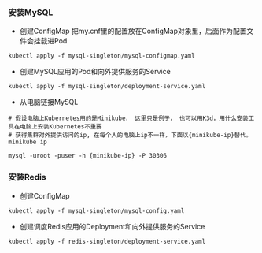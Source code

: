 ### 安装MySQL

- 创建ConfigMap 把my.cnf里的配置放在ConfigMap对象里，后面作为配置文件会挂载进Pod
```
kubectl apply -f mysql-singleton/mysql-configmap.yaml
```
- 创建MySQL应用的Pod和向外提供服务的Service
```
kubectl apply -f mysql-singleton/deployment-service.yaml
```

- 从电脑链接MySQL
```
# 假设电脑上Kubernetes用的是Minikube， 这里只是例子， 也可以用K3d，用什么安装工具在电脑上安装Kubernetes不重要
# 获得集群对外提供访问的ip, 在每个人的电脑上ip不一样，下面以{minikube-ip}替代。
minikube ip  

mysql -uroot -puser -h {minikube-ip} -P 30306
```

### 安装Redis

- 创建ConfigMap
```
kubectl apply -f mysql-singleton/mysql-config.yaml
```

- 创建调度Redis应用的Deployment和向外提供服务的Service
```
kubectl apply -f redis-singleton/deployment-service.yaml
```

